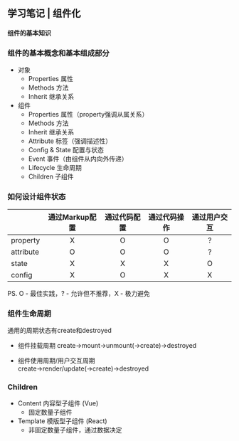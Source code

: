 ## 学习笔记 | 组件化
#### 组件的基本知识
### 组件的基本概念和基本组成部分
* 对象
    * Properties 属性
    * Methods 方法
    * Inherit 继承关系
* 组件
    * Properties 属性（property强调从属关系）
    * Methods 方法
    * Inherit 继承关系
    * Attribute 标签（强调描述性）
    * Config & State 配置与状态
    * Event 事件（由组件从内向外传递）
    * Lifecycle 生命周期
    * Children 子组件

### 如何设计组件状态

| |通过Markup配置|通过代码配置|通过代码操作|通过用户交互|
|---|:---:|:---:|:---:|:---:|
|property|X|O|O|?|
|attribute|O|O|O|?|
|state|X|X|X|O|
|config|X|O|X|X|

PS. O - 最佳实践，? - 允许但不推荐，X - 极力避免

### 组件生命周期  

通用的周期状态有create和destroyed
* 组件挂载周期
  create->mount->unmount(->create)->destroyed

* 组件使用周期/用户交互周期  
  create->render/update(->create)->destroyed

### Children
* Content 内容型子组件 (Vue)
    * 固定数量子组件
* Template 模版型子组件 (React)
    * 非固定数量子组件，通过数据决定
